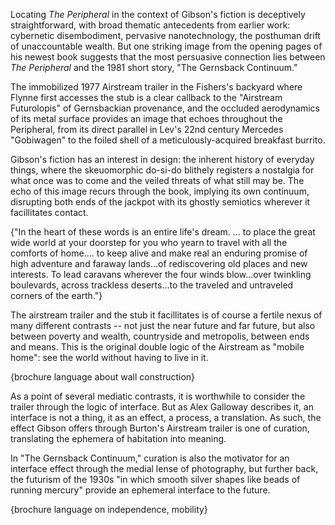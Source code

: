 

Locating *The Peripheral* in the context of Gibson's fiction is deceptively straightforward, with broad thematic antecedents from earlier work: cybernetic disembodiment, pervasive nanotechnology, the posthuman drift of unaccountable wealth. But one striking image from the opening pages of his newest book suggests that the most persuasive connection lies between *The Peripheral* and the 1981 short story, "The Gernsback Continuum."

The immobilized 1977 Airstream trailer in the Fishers's backyard where Flynne first accesses the stub is a clear callback to the "Airstream Futurolopis" of Gernsbackian provenance, and the occluded aerodynamics of its metal surface provides an image that echoes throughout the Peripheral, from its direct parallel in Lev's 22nd century Mercedes "Gobiwagen" to the foiled shell of a meticulously-acquired breakfast burrito.

Gibson's fiction has an interest in design: the inherent history of everyday things, where the skeuomorphic do-si-do blithely registers a nostalgia for what once was to come and the veiled threats of what still may be. The echo of this image recurs through the book, implying its own continuum, disrupting both ends of the jackpot with its ghostly semiotics wherever it facillitates contact.

{"In the heart of these words is an entire life's dream. ... to place the great wide world at your doorstep for you who yearn to travel with all the comforts of home.... to keep alive and make real an enduring promise of high adventure and faraway lands...of rediscovering old places and new interests. To lead caravans wherever the four winds blow...over twinkling boulevards, across trackless deserts...to the traveled and untraveled corners of the earth."}

The airstream trailer and the stub it facillitates is of course a fertile nexus of many different contrasts -- not just the near future and far future, but also between poverty and wealth, countryside and metropolis, between ends and means. This is the original double logic of the Airstream as "mobile home": see the world without having to live in it.

{brochure language about wall construction}

As a point of several mediatic contrasts, it is worthwhile to consider the trailer through the logic of interface. But as Alex Galloway describes it, an interface is not a thing, it as an effect, a process, a translation. As such, the effect Gibson offers through Burton's Airstream trailer is one of curation, translating the ephemera of habitation into meaning.

In "The Gernsback Continuum," curation is also the motivator for an interface effect through the medial lense of photography, but further back, the futurism of the 1930s "in which smooth silver shapes like beads of running mercury" provide an ephemeral interface to the future. 

{brochure language on independence, mobility}

